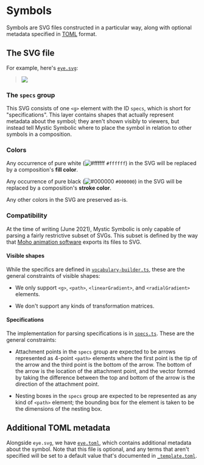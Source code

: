 # Symbols

Symbols are SVG files constructed in a particular way, along with optional metadata specified in [TOML][] format.

## The SVG file

For example, here's [`eye.svg`](eye.svg):

> <img src="eye.svg">

### The `specs` group

This SVG consists of one `<g>` element with the ID `specs`, which is short for "specifications".  This layer contains shapes that actually represent metadata about the symbol; they aren't shown visibly to viewers, but instead tell Mystic Symbolic where to place the symbol in relation to other symbols in a composition.

### Colors

Any occurrence of pure white (![#ffffff](https://via.placeholder.com/15/ffffff/000000?text=+) `#ffffff`) in the SVG will be replaced by a composition's **fill color**.

Any occurrence of pure black (![#000000](https://via.placeholder.com/15/000000/000000?text=+) `#000000`) in the SVG will be replaced by a composition's **stroke color**.

Any other colors in the SVG are preserved as-is.

### Compatibility

At the time of writing (June 2021), Mystic Symbolic is only capable of parsing a fairly restrictive subset of SVGs.  This subset is defined by the way that [Moho animation software][moho] exports its files to SVG.

#### Visible shapes

While the specifics are defined in [`vocabulary-builder.ts`](../../lib/vocabulary-builder.ts), these are the general constraints of visible shapes:

* We only support `<g>`, `<path>`, `<linearGradient>`, and `<radialGradient>` elements.

* We don't support any kinds of transformation matrices.

#### Specifications

The implementation for parsing specifications is in [`specs.ts`](../../lib/specs.ts).  These are the general constraints:

* Attachment points in the `specs` group are expected to be arrows represented as 4-point `<path>` elements where the first point is the tip of the arrow and the third point is the bottom of the arrow.  The bottom of the arrow is the location of the attachment point, and the vector formed by taking the difference between the top and bottom of the arrow is the direction of the attachment point.

* Nesting boxes in the `specs` group are expected to be represented as any kind of `<path>` element; the bounding box for the element is taken to be the dimensions of the nesting box.

## Additional TOML metadata

Alongside `eye.svg`, we have [`eye.toml`](eye.toml), which contains additional metadata about the symbol.  Note that this file is optional, and any terms that aren't specified will be set to a default value that's documented in [`_template.toml`](_template.toml).

[TOML]: https://toml.io/en/
[moho]: https://moho.lostmarble.com/
